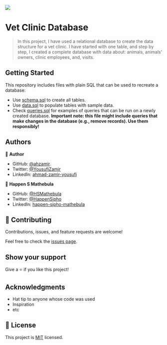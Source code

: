 ![](https://img.shields.io/badge/Microverse-blueviolet)

# Vet Clinic Database

> In this project, I have used a relational database to create the data structure for a vet clinic. I have started with one table, and step by step, I created a complete database with data about: animals, animals' owners, clinic employees, and, visits.


## Getting Started

This repository includes files with plain SQL that can be used to recreate a database:

- Use [schema.sql](./schema.sql) to create all tables.
- Use [data.sql](./data.sql) to populate tables with sample data.
- Check [queries.sql](./queries.sql) for examples of queries that can be run on a newly created database. **Important note: this file might include queries that make changes in the database (e.g., remove records). Use them responsibly!**


## Authors

👤 **Author**

- GitHub: [@ahzamir](https://github.com/ahzamir).
- Twitter: [@YousufiZamir](https://twitter.com/YousufiZamir)
- LinkedIn: [ahmad-zamir-yousufi](https://www.linkedin.com/in/ahzamir/)

👤 **Happen S Mathebula**

- GitHub: [@HSMathebula](https://hsmathebula.github.io/Happen_S_Mathebula/)
- Twitter: [@HappenSipho](https://twitter.com/HappenSipho)
- LinkedIn: [happen-sipho-mathebula](www.linkedin.com/in/happen-sipho-mathebula)

## 🤝 Contributing

Contributions, issues, and feature requests are welcome!

Feel free to check the [issues page](../../issues/).

## Show your support

Give a ⭐️ if you like this project!

## Acknowledgments

- Hat tip to anyone whose code was used
- Inspiration
- etc

## 📝 License

This project is [MIT](./MIT.md) licensed.
